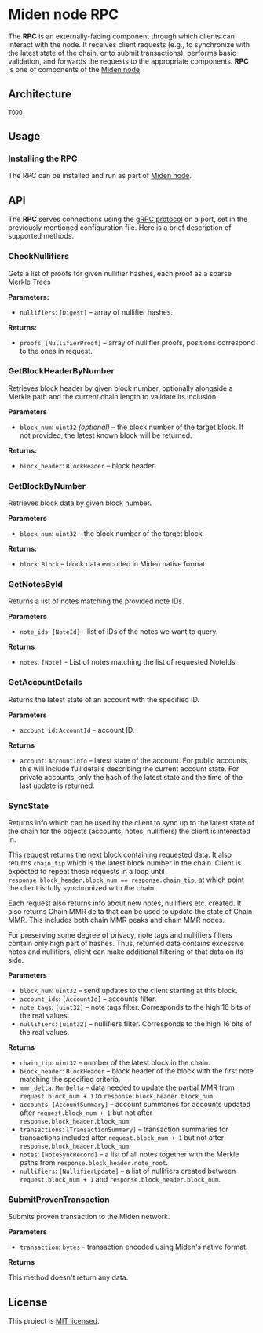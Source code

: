 # Miden node RPC

The **RPC** is an externally-facing component through which clients can interact with the node. It receives client requests
(e.g., to synchronize with the latest state of the chain, or to submit transactions), performs basic validation,
and forwards the requests to the appropriate components.
**RPC** is one of components of the [Miden node](..).

## Architecture

`TODO`

## Usage

### Installing the RPC

The RPC can be installed and run as part of [Miden node](../README.md#installing-the-node).

## API

The **RPC** serves connections using the [gRPC protocol](https://grpc.io) on a port, set in the previously mentioned configuration file.
Here is a brief description of supported methods.

### CheckNullifiers

Gets a list of proofs for given nullifier hashes, each proof as a sparse Merkle Trees

**Parameters:**

- `nullifiers`: `[Digest]` – array of nullifier hashes.

**Returns:**

- `proofs`: `[NullifierProof]` – array of nullifier proofs, positions correspond to the ones in request.

### GetBlockHeaderByNumber

Retrieves block header by given block number, optionally alongside a Merkle path and the current chain length to validate its inclusion.

**Parameters**

- `block_num`: `uint32` _(optional)_ – the block number of the target block. If not provided, the latest known block will be returned.

**Returns:**

- `block_header`: `BlockHeader` – block header.

### GetBlockByNumber

Retrieves block data by given block number.

**Parameters**

- `block_num`: `uint32` – the block number of the target block.

**Returns:**

- `block`: `Block` – block data encoded in Miden native format.

### GetNotesById

Returns a list of notes matching the provided note IDs.

**Parameters**

- `note_ids`: `[NoteId]` - list of IDs of the notes we want to query.

**Returns**

- `notes`: `[Note]` - List of notes matching the list of requested NoteIds.

### GetAccountDetails

Returns the latest state of an account with the specified ID.

**Parameters**

- `account_id`: `AccountId` – account ID.

**Returns**

- `account`: `AccountInfo` – latest state of the account. For public accounts, this will include full details describing the current account state. For private accounts, only the hash of the latest state and the time of the last update is returned.

### SyncState

Returns info which can be used by the client to sync up to the latest state of the chain
for the objects (accounts, notes, nullifiers) the client is interested in.

This request returns the next block containing requested data. It also returns `chain_tip` which is the latest block number in the chain.
Client is expected to repeat these requests in a loop until `response.block_header.block_num == response.chain_tip`, at which point the client is fully synchronized with the chain.

Each request also returns info about new notes, nullifiers etc. created. It also returns Chain MMR delta that can be used to update the state of Chain MMR.
This includes both chain MMR peaks and chain MMR nodes.

For preserving some degree of privacy, note tags and nullifiers filters contain only high part of hashes. Thus, returned data
contains excessive notes and nullifiers, client can make additional filtering of that data on its side.

**Parameters**

- `block_num`: `uint32` – send updates to the client starting at this block.
- `account_ids`: `[AccountId]` – accounts filter.
- `note_tags`: `[uint32]` – note tags filter. Corresponds to the high 16 bits of the real values.
- `nullifiers`: `[uint32]` – nullifiers filter. Corresponds to the high 16 bits of the real values.

**Returns**

- `chain_tip`: `uint32` – number of the latest block in the chain.
- `block_header`: `BlockHeader` – block header of the block with the first note matching the specified criteria.
- `mmr_delta`: `MmrDelta` – data needed to update the partial MMR from `request.block_num + 1` to `response.block_header.block_num`.
- `accounts`: `[AccountSummary]` – account summaries for accounts updated after `request.block_num + 1` but not after `response.block_header.block_num`.
- `transactions`: `[TransactionSummary]` – transaction summaries for transactions included after `request.block_num + 1` but not after `response.block_header.block_num`.
- `notes`: `[NoteSyncRecord]` – a list of all notes together with the Merkle paths from `response.block_header.note_root`.
- `nullifiers`: `[NullifierUpdate]` – a list of nullifiers created between `request.block_num + 1` and `response.block_header.block_num`.

### SubmitProvenTransaction

Submits proven transaction to the Miden network.

**Parameters**

- `transaction`: `bytes` - transaction encoded using Miden's native format.

**Returns**

This method doesn't return any data.

## License

This project is [MIT licensed](../../LICENSE).
